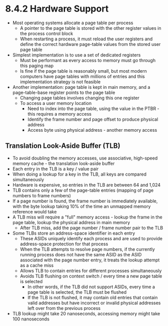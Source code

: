 # 8.4.2 Hardware Support

* Most operating systems allocate a page table per process
  * A pointer to the page table is stored with the other register values in the process control block
  * When restarting a process, it must reload the user registers and define the correct hardware page-table values from the stored user page table
* Simplest implementation is to use a set of dedicated registers
  * Must be performant as every access to memory must go through this paging map
  * Is fine if the page table is reasonably small, but most modern computers have page tables with millions of entries and this implementation strategy is not feasible
* Another implementation: page table is kept in main memory, and a page-table-base register points to the page table
  * Changing page tables involves changing this one register
  * To access a user memory location
    * Need to index into the page table, using the value in the PTBR - this requires a memory access
    * Identify the frame number and page offset to produce physical address
    * Access byte using physical address - another memory access

## Translation Look-Aside Buffer (TLB)

* To avoid doubling the memory accesses, use associative, high-speed memory cache - the translation look-aside buffer
* Each entry in the TLB is a key / value pair
* When doing a lookup for a key in the TLB, all keys are compared simultaneously
* Hardware is expensive, so entries in the TLB are between 64 and 1,024
* TLB contains only a few of the page-table entries (mapping of page numbers to frame numbers)
* If a page number is found, the frame number is immediately available, with the byte lookup taking 10% of the time an unmapped memory reference would take
* A TLB miss will require a "full" memory access - lookup the frame in the page table, lookup the physical address in main memory
  * After TLB miss, add the page number / frame number pair to the TLB
* Some TLBs store an address-space identifier in each entry
  * These ASIDs uniquely identify each process and are used to provide address-space protection for that process
  * When the TLB attempts to resolve page numbers, if the currently running process does not have the same ASID as the ASID associated with the page number entry, it treats the lookup attempt as a cache miss
  * Allows TLB to contain entries for different processes simultaneously
  * Avoids TLB flushing on context switch / every time a new page table is selected
    * In other words, if the TLB did not support ASIDs, every time a page table is selected, the TLB must be flushed
    * If the TLB is not flushed, it may contain old entries that contain valid addresses but have incorrect or invalid physical addresses left over from the previous process
* TLB lookup might take 20 nanoseconds, accessing memory might take 100 nanoseconds
